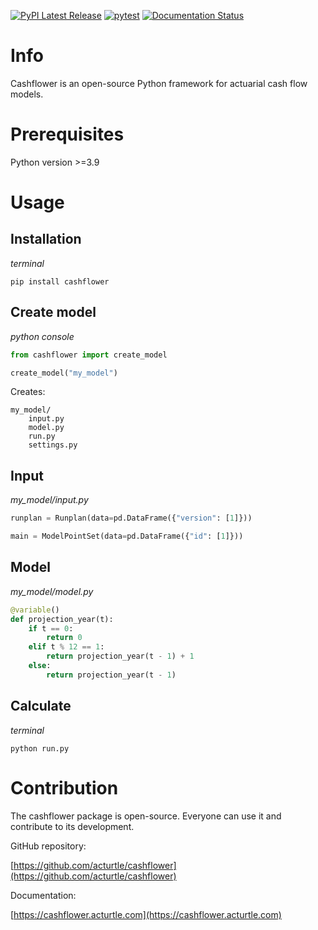 [![PyPI Latest Release](https://img.shields.io/pypi/v/cashflower.svg)](https://pypi.org/project/cashflower/)
[![pytest](https://github.com/acturtle/cashflower/actions/workflows/pytest.yml/badge.svg?branch=main)](https://github.com/acturtle/cashflower/actions/workflows/pytest.yml)
[![Documentation Status](https://readthedocs.org/projects/cashflower/badge/)](https://cashflower.acturtle.com)

# Info

Cashflower is an open-source Python framework for actuarial cash flow models.

# Prerequisites

Python version >=3.9

# Usage

## Installation

*terminal*
```
pip install cashflower
```

## Create model

*python console*
```python
from cashflower import create_model

create_model("my_model")
```

Creates:

```
my_model/
    input.py
    model.py
    run.py
    settings.py
```

## Input

*my_model/input.py*
```python
runplan = Runplan(data=pd.DataFrame({"version": [1]}))

main = ModelPointSet(data=pd.DataFrame({"id": [1]}))
```

## Model

*my_model/model.py*
```python
@variable()
def projection_year(t):
    if t == 0:
        return 0
    elif t % 12 == 1:
        return projection_year(t - 1) + 1
    else:
        return projection_year(t - 1)
```

## Calculate

*terminal*
```
python run.py
```

# Contribution

The cashflower package is open-source. Everyone can use it and contribute to its development.

GitHub repository:

[https://github.com/acturtle/cashflower](https://github.com/acturtle/cashflower)

Documentation:

[https://cashflower.acturtle.com](https://cashflower.acturtle.com)
